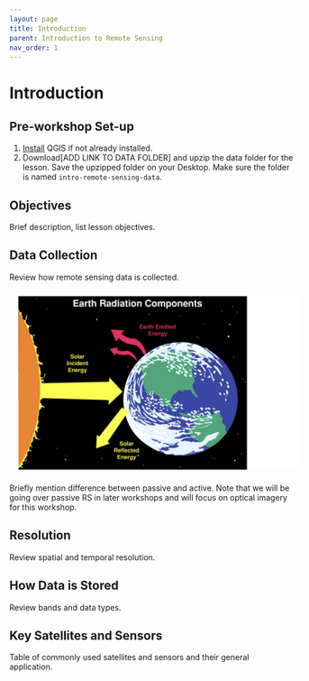 ```yaml
---
layout: page
title: Introduction
parent: Introduction to Remote Sensing
nav_order: 1
---
```


# Introduction
## Pre-workshop Set-up
1. [Install](https://www.qgis.org/en/site/forusers/download.html) QGIS if not already installed.
2. Download[ADD LINK TO DATA FOLDER] and upzip the data folder for the lesson. Save the upzipped folder on your Desktop. Make sure the folder is named `intro-remote-sensing-data`. 

## Objectives
Brief description, list lesson objectives.

## Data Collection
Review how remote sensing data is collected.

<img align="center" src="../images/intro-to-remote-sensing-images/reflected-energy-radiation.png" hspace="15" vspace="10" width="600">

Briefly mention difference between passive and active.
Note that we will be going over passive RS in later workshops and will focus on optical imagery for this workshop.

## Resolution
Review spatial and temporal resolution.

## How Data is Stored
Review bands and data types.

## Key Satellites and Sensors
Table of commonly used satellites and sensors and their general application.
